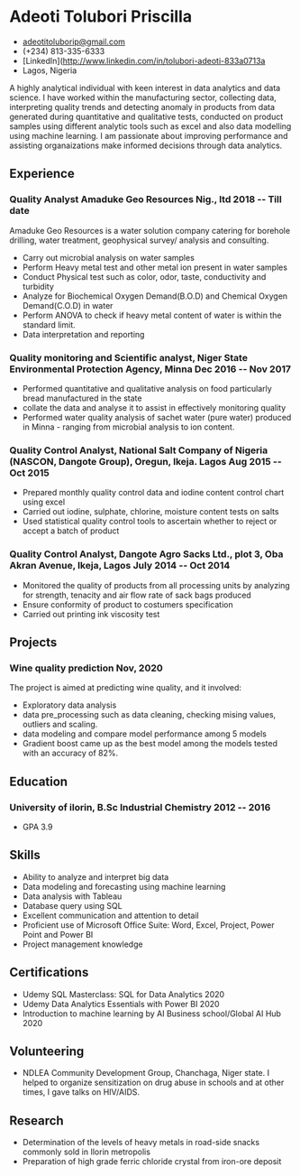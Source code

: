 <!-- The (first) h1 will be used as the <title> of the HTML page -->
# Adeoti Tolubori Priscilla

<!-- The unordered list immediately after the h1 will be formatted on a single
line. It is intended to be used for contact details -->
- <adeotitoluborip@gmail.com>
- (+234) 813-335-6333
- [LinkedIn](http://www.linkedin.com/in/tolubori-adeoti-833a0713a
- Lagos, Nigeria

<!-- The paragraph after the h1 and ul and before the first h2 is optional. It
is intended to be used for a short summary. -->
A highly analytical individual with keen interest in data analytics and data science. I have worked within the manufacturing sector, collecting data, interpreting quality trends and detecting anomaly in products from data generated during quantitative and qualitative tests, conducted on product samples using different analytic tools such as excel and also data modelling using machine learning. I am passionate about improving  performance and assisting organaizations make informed decisions through data analytics.

## Experience

<!-- You have to wrap the "left" and "right" half of these headings in spans by
hand -->
### <span>Quality Analyst Amaduke Geo Resources Nig., ltd</span> <span>2018 -- Till date</span>

Amaduke Geo Resources is a water solution company catering for borehole drilling, water treatment, geophysical survey/ analysis and consulting.

 - Carry out microbial analysis on water samples
 - Perform Heavy metal test and other metal ion present in water samples
 - Conduct Physical test such as color, odor, taste, conductivity and turbidity
 - Analyze for Biochemical Oxygen Demand(B.O.D) and Chemical Oxygen Demand(C.O.D) in water
 - Perform ANOVA to check if heavy metal content of water is within the standard limit.
 - Data interpretation and reporting 


### <span>Quality monitoring and Scientific analyst, Niger State Environmental Protection Agency, Minna </span> <span>Dec 2016 --  Nov 2017</span>

 - Performed quantitative and qualitative analysis on food particularly bread manufactured in the state
 - collate the data and analyse it to assist in effectively monitoring quality
 - Performed water quality analysis of sachet water (pure water) produced in Minna - ranging from microbial analysis to ion content. 

### <span>Quality Control Analyst, National Salt Company of Nigeria (NASCON, Dangote Group), Oregun, Ikeja. Lagos</span> <span>Aug 2015 -- Oct 2015</span>

 - Prepared monthly quality control data and iodine content control chart using excel
 - Carried out iodine, sulphate, chlorine, moisture content tests on salts
 - Used statistical quality control tools to ascertain whether to reject or accept a batch of product

### <span>Quality Control Analyst, Dangote Agro Sacks Ltd., plot 3, Oba Akran Avenue, Ikeja, Lagos</span> <span>July 2014 -- Oct 2014</span>

 - Monitored the quality of products from all processing units by analyzing for strength, tenacity and air flow rate of sack bags produced
 - Ensure conformity of product to costumers specification 
 - Carried out printing ink viscosity test

## Projects

### <span>Wine quality prediction</span> <span>Nov, 2020</span>

The project is aimed at predicting wine quality, and it involved:

   - Exploratory data analysis
   - data pre_processing such as data cleaning, checking mising values, outliers and scaling.
   - data modeling and compare model performance among 5 models
   - Gradient boost came up as the best model among the models tested with an accuracy of 82%.

## Education

### <span>University of ilorin, B.Sc Industrial Chemistry</span> <span>2012 -- 2016</span>

  - GPA 3.9
 
## Skills

 - Ability to analyze and interpret big data
 - Data modeling and forecasting using machine learning 
 - Data analysis with Tableau
 - Database query using SQL
 - Excellent communication and attention to detail
 - Proficient use of Microsoft Office Suite: Word, Excel, Project, Power Point and Power BI
 - Project management knowledge
 
## Certifications 

 - Udemy SQL Masterclass: SQL for Data Analytics </span> <span>2020</span>
 - Udemy Data Analytics Essentials with Power BI </span> <span>2020</span>
 - Introduction to machine learning by AI Business school/Global AI Hub</span> <span> 2020</span>
 
## Volunteering
 
 - NDLEA Community Development Group, Chanchaga, Niger state. I helped to organize sensitization on drug abuse in schools and at other times, I gave talks on HIV/AIDS. 

## Research 
 - Determination of the levels of heavy metals in road-side snacks commonly sold in Ilorin metropolis 
 - Preparation of high grade ferric chloride crystal from iron-ore deposit 
